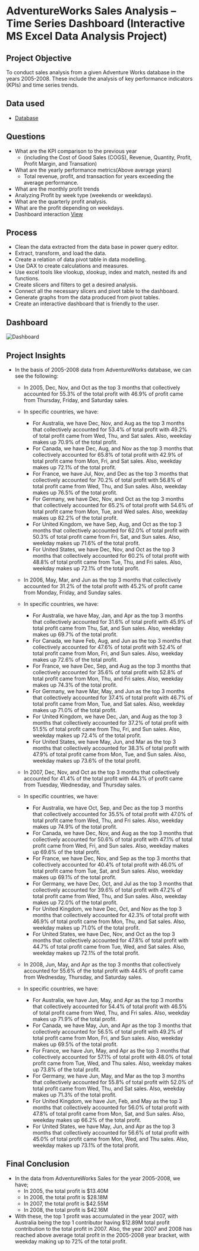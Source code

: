 #  AdventureWorks Sales Analysis – Time Series Dashboard (Interactive MS Excel Data Analysis Project)
## Project Objective
To conduct sales analysis from a given Adventure Works database in the years 2005-2008. These include the analysis of key performance indicators (KPIs) and time series trends.
## Data used
- <a href = "https://github.com/pagonzales/AdventureWorks_Sales_Analysis_TimeSeries_Dashboard/blob/main/AdventureWorks%20Database.xlsx">Database</a>
## Questions
- What are the KPI comparison to the previous year
  - (including the Cost of Good Sales (COGS), Revenue, Quantity, Profit, Profit Margin, and Transation)
- What are the yearly performance metrics(Above average years)
  - Total revenue, profit, and transaction for years exceeding the average performance.
- What are the monthly profit trends
- Analyzing Profit by week type (weekends or weekdays).
- What are the quarterly profit analysis.
- What are the profit depending on weekdays.
-	Dashboard interaction <a href = "https://github.com/pagonzales/AdventureWorks_Sales_Analysis_TimeSeries_Dashboard/blob/main/Dashboard.png">View</a>
## Process
-	Clean the data extracted from the data base in power query editor.
-	Extract, transform, and load the data.
-	Create a relation of data pivot table in data modelling.
-	Use DAX to create calculations and measures.
-	Use excel tools like vlookup, xlookup, index and match, nested ifs and functions.
-	Create slicers and filters to get a desired analysis.
- Connect all the necessary slicers and pivot table to the dashboard.
-	Generate graphs from the data produced from pivot tables.
- Create an interactive dashboard that is friendly to the user.
## Dashboard
![Dashboard](https://github.com/user-attachments/assets/18b2eb23-2994-4e7a-8f86-76d8f4afe0e3)


## Project Insights
- In the basis of 2005-2008 data from AdventureWorks database, we can see the following:
  - In 2005, Dec, Nov, and Oct as the top 3 months that collectively accounted for 55.3% of the total profit with 46.9% of profit came from Thursday, Friday, and Saturday sales.
  - In specific countries, we have:
    - For Australia, we have Dec, Nov, and Aug as the top 3 months that collectively accounted for 53.4% of total profit with 49.2% of total profit came from Wed, Thu, and Sat sales. Also, weekday makes up 70.9% of the total profit.
    - For Canada, we have Dec, Aug, and Nov as the top 3 months that collectively accounted for 65.8% of total profit with 42.9% of total profit came from Mon, Fri, and Sat sales. Also, weekday makes up 72.1% of the total profit.
    - For France, we have Jul, Nov, and Dec as the top 3 months that collectively accounted for 70.2% of total profit with 56.8% of total profit came from Wed, Thu, and Sun sales. Also, weekday makes up 76.5% of the total profit.
    - For Germany, we have Dec, Nov, and Oct as the top 3 months that collectively accounted for 65.2% of total profit with 54.6% of total profit came from Mon, Tue, and Wed sales. Also, weekday makes up 82.2% of the total profit.
    - For United Kingdom, we have Sep, Aug, and Oct as the top 3 months that collectively accounted for 62.0% of total profit with 50.3% of total profit came from Fri, Sat, and Sun sales. Also, weekday makes up 71.6% of the total profit.
    - For United States, we have Dec, Nov, and Oct as the top 3 months that collectively accounted for 60.2% of total profit with 48.8% of total profit came from Tue, Thu, and Fri sales. Also, weekday makes up 72.1% of the total profit.
      
  - In 2006, May, Mar, and Jun as the top 3 months that collectively accounted for 31.2% of the total profit with 45.2% of profit came from Monday, Friday, and Sunday sales.
  - In specific countries, we have:
    - For Australia, we have May, Jan, and Apr as the top 3 months that collectively accounted for 31.6% of total profit with 45.9% of total profit came from Thu, Sat, and Sun sales. Also, weekday makes up 69.7% of the total profit.
    - For Canada, we have Feb, Aug, and Jun as the top 3 months that collectively accounted for 47.6% of total profit with 52.4% of total profit came from Mon, Fri, and Sun sales. Also, weekday makes up 72.6% of the total profit.
    - For France, we have Dec, Sep, and Aug as the top 3 months that collectively accounted for 35.6% of total profit with 52.8% of total profit came from Mon, Thu, and Fri sales. Also, weekday makes up 74.3% of the total profit.
    - For Germany, we have Mar, May, and Jun as the top 3 months that collectively accounted for 37.4% of total profit with 46.7% of total profit came from Mon, Tue, and Sat sales. Also, weekday makes up 71.0% of the total profit.
    - For United Kingdom, we have Dec, Jan, and Aug as the top 3 months that collectively accounted for 37.2% of total profit with 51.5% of total profit came from Thu, Fri, and Sun sales. Also, weekday makes up 72.4% of the total profit.
    - For United States, we have May, Jun, and Mar as the top 3 months that collectively accounted for 38.3% of total profit with 47.9% of total profit came from Mon, Tue, and Sun sales. Also, weekday makes up 73.6% of the total profit.
   
  - In 2007, Dec, Nov, and Oct as the top 3 months that collectively accounted for 41.4% of the total profit with 44.3% of profit came from Tuesday, Wednesday, and Thursday sales.
  - In specific countries, we have:
    - For Australia, we have Oct, Sep, and Dec as the top 3 months that collectively accounted for 35.5% of total profit with 47.0% of total profit came from Wed, Thu, and Fri sales. Also, weekday makes up 74.9% of the total profit.
    - For Canada, we have Dec, Nov, and Aug as the top 3 months that collectively accounted for 50.6% of total profit with 47.1% of total profit came from Wed, Fri, and Sun sales. Also, weekday makes up 69.6% of the total profit.
    - For France, we have Dec, Nov, and Sep as the top 3 months that collectively accounted for 40.4% of total profit with 46.0% of total profit came from Tue, Sat, and Sun sales. Also, weekday makes up 69.1% of the total profit.
    - For Germany, we have Dec, Oct, and Jul as the top 3 months that collectively accounted for 39.6% of total profit with 47.2% of total profit came from Wed, Thu, and Sun sales. Also, weekday makes up 72.0% of the total profit.
    - For United Kingdom, we have Dec, Oct, and Nov as the top 3 months that collectively accounted for 42.3% of total profit with 46.9% of total profit came from Mon, Thu, and Sat sales. Also, weekday makes up 71.0% of the total profit.
    - For United States, we have Dec, Nov, and Oct as the top 3 months that collectively accounted for 47.8% of total profit with 44.7% of total profit came from Tue, Wed, and Sat sales. Also, weekday makes up 72.1% of the total profit.
      
  - In 2008, Jun, May, and Apr as the top 3 months that collectively accounted for 55.6% of the total profit with 44.6% of profit came from Wednesday, Thursday, and Saturday sales.
  - In specific countries, we have:
    - For Australia, we have Jun, May, and Apr as the top 3 months that collectively accounted for 54.4% of total profit with 46.5% of total profit came from Wed, Thu, and Fri sales. Also, weekday makes up 71.9% of the total profit.
    - For Canada, we have May, Jun, and Apr as the top 3 months that collectively accounted for 56.5% of total profit with 49.2% of total profit came from Mon, Fri, and Sun sales. Also, weekday makes up 69.5% of the total profit.
    - For France, we have Jun, May, and Apr as the top 3 months that collectively accounted for 57.1% of total profit with 48.0% of total profit came from Tue, Wed, and Thu sales. Also, weekday makes up 73.8% of the total profit.
    - For Germany, we have Jun, May, and Mar as the top 3 months that collectively accounted for 55.8% of total profit with 52.0% of total profit came from Wed, Thu, and Sat sales. Also, weekday makes up 71.3% of the total profit.
    - For United Kingdom, we have Jun, Feb, and May as the top 3 months that collectively accounted for 56.0% of total profit with 47.8% of total profit came from Mon, Sat, and Sun sales. Also, weekday makes up 66.2% of the total profit.
    - For United States, we have May, Jun, and Apr as the top 3 months that collectively accounted for 56.6% of total profit with 45.0% of total profit came from Mon, Wed, and Thu sales. Also, weekday makes up 73.1% of the total profit.
## Final Conclusion
- In the data from AdventureWorks Sales for the year 2005-2008, we have;
  - In 2005, the total profit is $13.40M
  - In 2006, the total profit is $28.18M
  - In 2007, the total profit is $42.55M
  - In 2008, the total profit is $42.16M
- With these, the top 1 profit was accumulated in the year 2007, with Australia being the top 1 contributor having $12.89M total profit contribution to the total profit in 2007. Also, the year 2007 and 2008 has reached above average total profit in the 2005-2008 year bracket, with weekday making up to 72% of the total profit.

